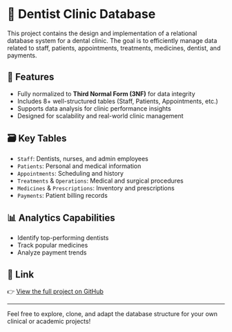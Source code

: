 # 🦷 Dentist Clinic Database

This project contains the design and implementation of a relational database system for a dental clinic. The goal is to efficiently manage data related to staff, patients, appointments, treatments, medicines, dentist, and payments.

## 🚀 Features

- Fully normalized to **Third Normal Form (3NF)** for data integrity
- Includes 8+ well-structured tables (Staff, Patients, Appointments, etc.)
- Supports data analysis for clinic performance insights
- Designed for scalability and real-world clinic management

## 🗃️ Key Tables

- `Staff`: Dentists, nurses, and admin employees
- `Patients`: Personal and medical information
- `Appointments`: Scheduling and history
- `Treatments` & `Operations`: Medical and surgical procedures
- `Medicines` & `Prescriptions`: Inventory and prescriptions
- `Payments`: Patient billing records

## 📊 Analytics Capabilities

- Identify top-performing dentists
- Track popular medicines
- Analyze payment trends

## 🔗 Link

👉 [View the full project on GitHub](https://github.com/TimotheeNkwar/Database-Systems/blob/main/DataBase_Project/Dentist_Clinic_DB_Project.ipynb)

---

Feel free to explore, clone, and adapt the database structure for your own clinical or academic projects!
